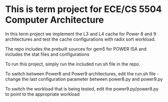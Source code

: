 # This is term project for ECE/CS 5504 Computer Architecture 

In this term project we implement the L3 and L4 cache for Power 8 and 9 architectures and test the cache configurations with radix sort workload. 

The repo includes the prebuilt sources for gem5 for POWER ISA and includes the stat files and configurations 

To run this project, simply run the included run.sh file in the repo. 

To switch between Power8 and Power9 architectures, edit the run.sh file - change the last configuration parameter between power8.py and power9.py

To switch the workload that is being tested, edit the power9.py/power8.py to point to the appropriate workload